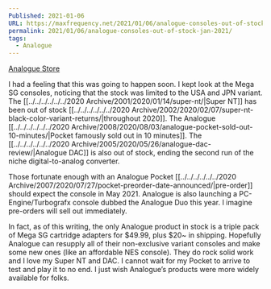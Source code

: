 ```yaml
---
Published: 2021-01-06
URL: https://maxfrequency.net/2021/01/06/analogue-consoles-out-of-stock-jan-2021/
permalink: 2021/01/06/analogue-consoles-out-of-stock-jan-2021/
tags:
  - Analogue
---
```

[Analogue Store](https://www.analogue.co/store)

I had a feeling that this was going to happen soon. I kept look at the Mega SG consoles, noticing that the stock was limited to the USA and JPN variant. The [[../../../../../../2020 Archive/2001/2020/01/14/super-nt/|Super NT]] has been out of stock [[../../../../../../2020 Archive/2002/2020/02/07/super-nt-black-color-variant-returns/|throughout 2020]]. The Analogue [[../../../../../../2020 Archive/2008/2020/08/03/analogue-pocket-sold-out-10-minutes/|Pocket famously sold out in 10 minutes]]. The [[../../../../../../2020 Archive/2005/2020/05/26/analogue-dac-review/|Analogue DAC]] is also out of stock, ending the second run of the niche digital-to-analog converter.

Those fortunate enough with an Analogue Pocket [[../../../../../../2020 Archive/2007/2020/07/27/pocket-preorder-date-announced/|pre-order]] should expect the console in May 2021. Analogue is also launching a PC-Engine/Turbografx console dubbed the Analogue Duo this year. I imagine pre-orders will sell out immediately.

In fact, as of this writing, the only Analogue product in stock is a triple pack of Mega SG cartridge adapters for $49.99, plus $20~ in shipping. Hopefully Analogue can resupply all of their non-exclusive variant consoles and make some new ones (like an affordable NES console). They do rock solid work and I love my Super NT and DAC. I cannot wait for my Pocket to arrive to test and play it to no end. I just wish Analogue’s products were more widely available for folks.
